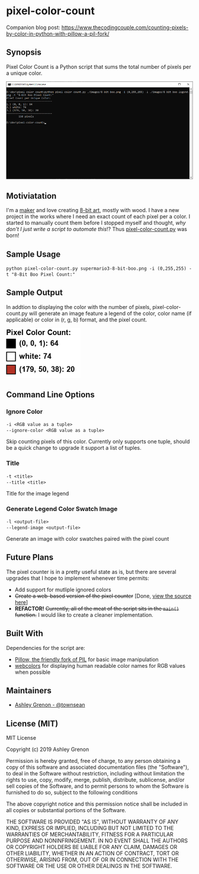 # pixel-color-count

Companion blog post: https://www.thecodingcouple.com/counting-pixels-by-color-in-python-with-pillow-a-pil-fork/

## Synopsis

Pixel Color Count is a Python script that sums the total number of pixels per a unique color.

![sample output for pixel-color-count.py](sample-output.png "Sample output for pixel-color-count.py")

## Motiviatation

I'm a [maker](https://www.ashleygrenon.com/project-gallery/) and love creating [8-bit art](https://www.ashleygrenon.com/tag/8-bit/), mostly with wood. I have a new project in the works where I need an exact count of each pixel per a color. I started to manually count them before I stopped myself and thought, *why don't I just write a script to automate this*!? Thus [pixel-color-count.py](https://github.com/townsean/pixel-color-count/blob/master/pixel-color-count.py) was born!

## Sample Usage
```
python pixel-color-count.py supermario3-8-bit-boo.png -i (0,255,255) -t "8-Bit Boo Pixel Count:"
```

## Sample Output

In addtion to displaying the color with the number of pixels, pixel-color-count.py will generate an image feature a legend of the color, color name (if applicable) or color in (r, g, b) format, and the pixel count. 

![sample output for pixel-color-count.py](sample-legend.png "Sample output for pixel-color-count.py")

## Command Line Options

### Ignore Color

```
-i <RGB value as a tuple>
--ignore-color <RGB value as a tuple>
```
Skip counting pixels of this color. Currently only supports one tuple, should be a quick change to upgrade it support a list of tuples. 

### Title

```
-t <title>
--title <title>
```
Title for the image legend

### Generate Legend Color Swatch Image 

```
-l <output-file>
--legend-image <output-file>
```
Generate an image with color swatches paired with the pixel count

## Future Plans
The pixel counter is in a pretty useful state as is, but there are several upgrades that I hope to implement whenever time permits:
* Add support for mutliple ignored colors
* ~~Create a web-based version of the pixel counter~~ [Done, [view the source here](https://github.com/townsean/canvas-pixel-color-counter)]
* **REFACTOR!** ~~Currently, all of the meat of the script sits in the `main()` function.~~ I would like to create a cleaner implementation.

## Built With
Dependencies for the script are:
* [Pillow, the friendly fork of PIL](https://python-pillow.org/) for basic image manipulation
* [webcolors](https://pypi.org/project/webcolors/) for displaying human readable color names for RGB values when possible


## Maintainers

* [Ashley Grenon - @townsean](https://github.com/townsean)

## License (MIT)

MIT License

Copyright (c) 2019 Ashley Grenon

Permission is hereby granted, free of charge, to any person obtaining a copy
of this software and associated documentation files (the "Software"), to deal
in the Software without restriction, including without limitation the rights
to use, copy, modify, merge, publish, distribute, sublicense, and/or sell
copies of the Software, and to permit persons to whom the Software is
furnished to do so, subject to the following conditions

The above copyright notice and this permission notice shall be included in all
copies or substantial portions of the Software.

THE SOFTWARE IS PROVIDED "AS IS", WITHOUT WARRANTY OF ANY KIND, EXPRESS OR
IMPLIED, INCLUDING BUT NOT LIMITED TO THE WARRANTIES OF MERCHANTABILITY,
FITNESS FOR A PARTICULAR PURPOSE AND NONINFRINGEMENT. IN NO EVENT SHALL THE
AUTHORS OR COPYRIGHT HOLDERS BE LIABLE FOR ANY CLAIM, DAMAGES OR OTHER
LIABILITY, WHETHER IN AN ACTION OF CONTRACT, TORT OR OTHERWISE, ARISING FROM,
OUT OF OR IN CONNECTION WITH THE SOFTWARE OR THE USE OR OTHER DEALINGS IN THE
SOFTWARE.
